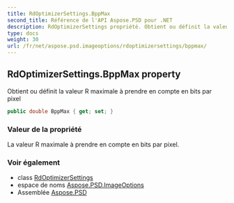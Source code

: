 ```yaml
---
title: RdOptimizerSettings.BppMax
second_title: Référence de l'API Aspose.PSD pour .NET
description: RdOptimizerSettings propriété. Obtient ou définit la valeur R maximale à prendre en compte en bits par pixel
type: docs
weight: 30
url: /fr/net/aspose.psd.imageoptions/rdoptimizersettings/bppmax/
---
```

## RdOptimizerSettings.BppMax property

Obtient ou définit la valeur R maximale à prendre en compte en bits par pixel

```csharp
public double BppMax { get; set; }
```

### Valeur de la propriété

La valeur R maximale à prendre en compte en bits par pixel.

### Voir également

* class [RdOptimizerSettings](../)
* espace de noms [Aspose.PSD.ImageOptions](../../rdoptimizersettings/)
* Assemblée [Aspose.PSD](../../../)


